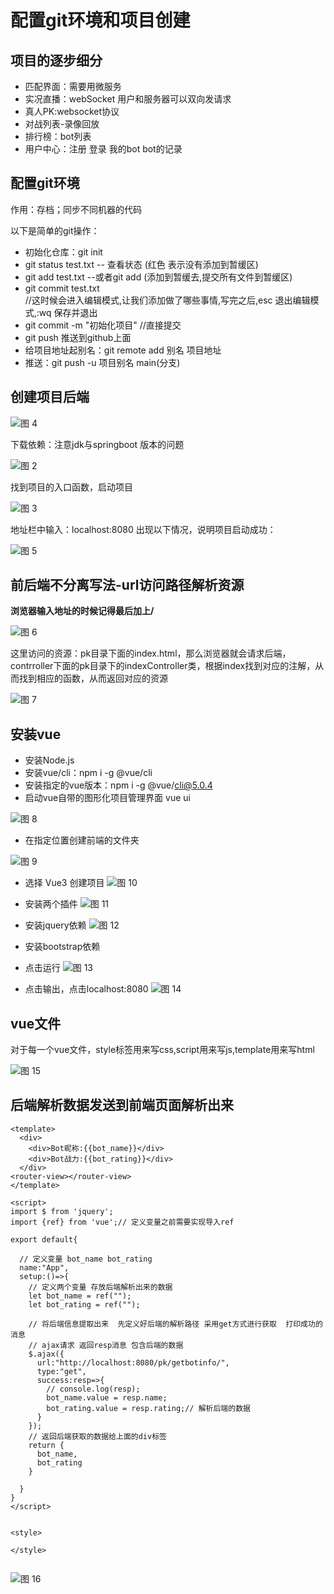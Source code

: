 # 配置git环境和项目创建

## 项目的逐步细分

* 匹配界面：需要用微服务
* 实况直播：webSocket  用户和服务器可以双向发请求
* 真人PK:websocket协议
* 对战列表-录像回放
* 排行榜：bot列表
* 用户中心：注册 登录  我的bot  bot的记录


## 配置git环境

作用：存档；同步不同机器的代码

以下是简单的git操作：

* 初始化仓库：git init
* git status test.txt -- 查看状态  (红色 表示没有添加到暂缓区)
* git add test.txt  --或者git add  (添加到暂缓去,提交所有文件到暂缓区)
* git commit test.txt  
//这时候会进入编辑模式,让我们添加做了哪些事情,写完之后,esc 退出编辑模式,:wq 保存并退出
* git commit -m "初始化项目"  //直接提交 
* git push  推送到github上面
* 给项目地址起别名：git remote add 别名  项目地址
* 推送：git push -u 项目别名 main(分支)


## 创建项目后端

![图 4](../images/333c403d09f73e18b64bd05ad2be2da6b61a5c18f256d6b8fcdafcaad15657f9.png)  


下载依赖：注意jdk与springboot 版本的问题

![图 2](../images/2d88e61f8de1cdb6d5f35e320d8fea09ae4fd9a02c471bfc9b36ca597ea1b2b4.png)  

找到项目的入口函数，启动项目

![图 3](../images/56711eed6c65c3a2bfff154d819d05e4e07a2af5fe8f1d4dc91bf81067892fa0.png)  

地址栏中输入：localhost:8080 出现以下情况，说明项目启动成功：

![图 5](../images/b4b0907abcce16f28b16e0ab8c356beda1b2b7a92af87addcede08c378ac5043.png)  

## 前后端不分离写法-url访问路径解析资源

**浏览器输入地址的时候记得最后加上/**

![图 6](../images/31c91fe40ed5f503400c1c1eef91aaef5440ee0b592759727ca4ed628e452763.png)  

这里访问的资源：pk目录下面的index.html，那么浏览器就会请求后端，contrroller下面的pk目录下的indexController类，根据index找到对应的注解，从而找到相应的函数，从而返回对应的资源

![图 7](../images/0d3484b9e7ba1f6895af314b95a5763f1ed995446ab86586ec64a1c73ea0596c.png)  

## 安装vue

* 安装Node.js
* 安装vue/cli：npm i -g @vue/cli
* 安装指定的vue版本：npm i -g @vue/cli@5.0.4
* 启动vue自带的图形化项目管理界面 vue ui

![图 8](../images/3f0f2ee1a831e6c6abd220b264c76b3beb28122e967fe458f6bbb2929970e9b3.png)  

* 在指定位置创建前端的文件夹

![图 9](../images/4005ebd08db2533b39ad920ccedf8353240e1eed1c30872a765df3c03297db8d.png)  

* 选择 Vue3 创建项目
![图 10](../images/633afe37b5409a8c2bfa731ca313af3e681c81f740354ccab4d0a13a600bb1dd.png)  

* 安装两个插件
![图 11](../images/e0971dacc9383c8331bf0d70503d1043b735d9f33f9766dce5d58b7558883353.png)  

* 安装jquery依赖
![图 12](../images/edb492a0ab2b8afbd87865f1751c47fdd18efbd4a4242a1155640d4aec0b9b03.png)  

* 安装bootstrap依赖

* 点击运行
![图 13](../images/329ecfb1e49018d0127b62cdc6b4640af04c376cb74a045ea97e4e51fff4fdb5.png)  

* 点击输出，点击localhost:8080
![图 14](../images/afd7cbf46b85bccc66afcc7ba712e9f4781c8425e7db61b03581292476bee2fb.png)  



## vue文件

对于每一个vue文件，style标签用来写css,script用来写js,template用来写html

![图 15](../images/b8c3053ed4efcdc04e8125a34114b012a11be65812770056e63953cbb8f3dbae.png)  


## 后端解析数据发送到前端页面解析出来

```vue
<template>
  <div>
    <div>Bot昵称:{{bot_name}}</div>
    <div>Bot战力:{{bot_rating}}</div>
  </div>
<router-view></router-view>
</template>

<script>
import $ from 'jquery';
import {ref} from 'vue';// 定义变量之前需要实现导入ref

export default{

  // 定义变量 bot_name bot_rating
  name:"App",
  setup:()=>{
    // 定义两个变量 存放后端解析出来的数据
    let bot_name = ref("");
    let bot_rating = ref("");

    // 将后端信息提取出来  先定义好后端的解析路径 采用get方式进行获取  打印成功的消息
    // ajax请求 返回resp消息 包含后端的数据
    $.ajax({
      url:"http://localhost:8080/pk/getbotinfo/",
      type:"get",
      success:resp=>{
        // console.log(resp);
        bot_name.value = resp.name;
        bot_rating.value = resp.rating;// 解析后端的数据
      }
    });
    // 返回后端获取的数据给上面的div标签
    return {
      bot_name,
      bot_rating
    }

  }
}
</script>


<style>

</style>


```

![图 16](../images/fa7a1422871856cc9521734daa6898742816f7f7f920ac30a83785eed12c89f4.png)  



